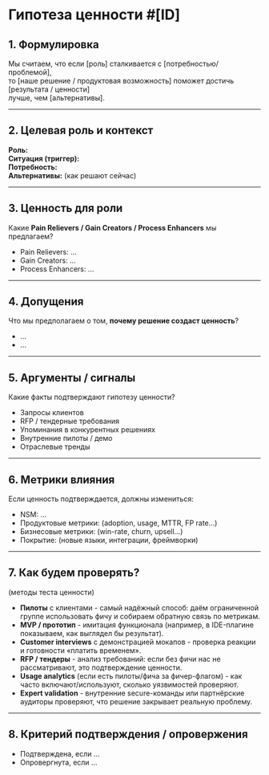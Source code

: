 # Гипотеза ценности #[ID]

## 1. Формулировка
Мы считаем, что если [роль] сталкивается с [потребностью/проблемой],  
то [наше решение / продуктовая возможность] поможет достичь [результата / ценности]  
лучше, чем [альтернативы].

---

## 2. Целевая роль и контекст
**Роль:**  
**Ситуация (триггер):**  
**Потребность:**  
**Альтернативы:** (как решают сейчас)

---

## 3. Ценность для роли
Какие **Pain Relievers / Gain Creators / Process Enhancers** мы предлагаем?  
- Pain Relievers: …  
- Gain Creators: …  
- Process Enhancers: …  

---

## 4. Допущения
Что мы предполагаем о том, **почему решение создаст ценность**?  
- …  
- …  

---

## 5. Аргументы / сигналы
Какие факты подтверждают гипотезу ценности?  
- Запросы клиентов  
- RFP / тендерные требования  
- Упоминания в конкурентных решениях  
- Внутренние пилоты / демо  
- Отраслевые тренды

---

## 6. Метрики влияния
Если ценность подтверждается, должны измениться:  
- NSM: …  
- Продуктовые метрики: (adoption, usage, MTTR, FP rate…)  
- Бизнесовые метрики: (win-rate, churn, upsell…)  
- Покрытие: (новые языки, интеграции, фреймворки)  

****

## 7. Как будем проверять?
(методы теста ценности)  
- **Пилоты** с клиентами - самый надёжный способ: даём ограниченной группе использовать фичу и собираем обратную связь по метрикам.
- **MVP / прототип** - имитация функционала (например, в IDE-плагине показываем, как выглядел бы результат).
- **Customer interviews** с демонстрацией мокапов - проверка реакции и готовности «платить временем».
- **RFP / тендеры** - анализ требований: если без фичи нас не рассматривают, это подтверждение ценности.
- **Usage analytics** (если есть пилоты/фича за фичер-флагом) - как часто включают/используют, сколько уязвимостей проверяют.
- **Expert validation** - внутренние secure-команды или партнёрские аудиторы проверяют, что решение закрывает реальную проблему.

---

## 8. Критерий подтверждения / опровержения
- Подтверждена, если …  
- Опровергнута, если …
